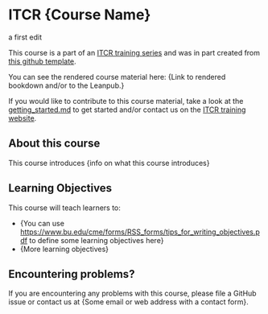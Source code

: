 # ITCR {Course Name}

a first edit

This course is a part of an [ITCR training series](https://www.itcrtraining.org/) and was in part created from [this github template](https://github.com/jhudsl/ITCR_Course_Template).

You can see the rendered course material here: {Link to rendered bookdown and/or to the Leanpub.}

If you would like to contribute to this course material, take a look at the [getting_started.md](./getting_started.md) to get started and/or contact us on the [ITCR training website](https://www.itcrtraining.org/join-us).

## About this course
This course introduces {info on what this course introduces}

## Learning Objectives

This course will teach learners to:  

- {You can use https://www.bu.edu/cme/forms/RSS_forms/tips_for_writing_objectives.pdf to define some learning objectives here}
- {More learning objectives}

## Encountering problems?

If you are encountering any problems with this course, please file a GitHub issue or contact us at {Some email or web address with a contact form}.
